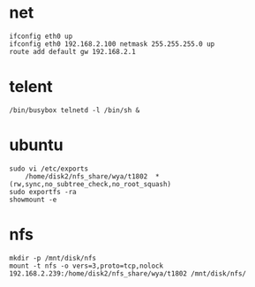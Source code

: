 # net
    ifconfig eth0 up
    ifconfig eth0 192.168.2.100 netmask 255.255.255.0 up
    route add default gw 192.168.2.1
# telent
    /bin/busybox telnetd -l /bin/sh &
# ubuntu 
    sudo vi /etc/exports 
        /home/disk2/nfs_share/wya/t1802  *(rw,sync,no_subtree_check,no_root_squash)
    sudo exportfs -ra
    showmount -e
# nfs
    mkdir -p /mnt/disk/nfs
    mount -t nfs -o vers=3,proto=tcp,nolock 192.168.2.239:/home/disk2/nfs_share/wya/t1802 /mnt/disk/nfs/
